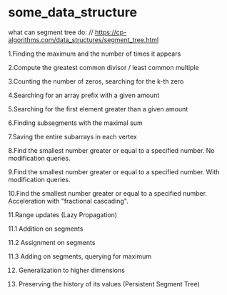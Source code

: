# some_data_structure

what can segment tree do:  // https://cp-algorithms.com/data_structures/segment_tree.html 

  1.Finding the maximum and the number of times it appears
  
  2.Compute the greatest common divisor / least common multiple
  
  3.Counting the number of zeros, searching for the k-th zero
  
  4.Searching for an array prefix with a given amount
  
  5.Searching for the first element greater than a given amount
  
  6.Finding subsegments with the maximal sum
  
  7.Saving the entire subarrays in each vertex
  
  8.Find the smallest number greater or equal to a specified number. No modification queries.
  
  9.Find the smallest number greater or equal to a specified number. With modification queries.
  
  10.Find the smallest number greater or equal to a specified number. Acceleration with "fractional cascading".
  
  11.Range updates (Lazy Propagation)

  11.1 Addition on segments

  11.2 Assignment on segments

  11.3 Adding on segments, querying for maximum

  12. Generalization to higher dimensions

  13. Preserving the history of its values (Persistent Segment Tree)

